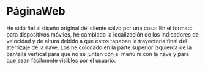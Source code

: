 # PáginaWeb
He sido fiel al diseño original del cliente salvo por una cosa:
En el formato para dispositivos móviles, he cambiado la localización de los indicadores de velocidad y de altura debido a que estos tapaban la trayectoria final del aterrizaje de la nave. Los he colocado en la parte superior izquierda de la pantalla vertical para que no se junten con el menú ni con la nave y para que sean fácilmente visibles por el usuario.
